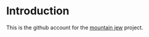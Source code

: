 # Introduction

This is the github account for the [mountain jew](https://mountainjew.xyz) project.
